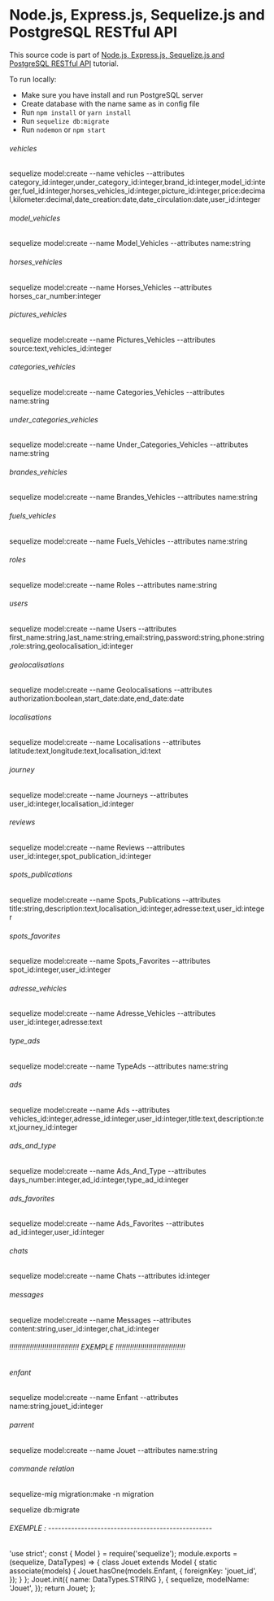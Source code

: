 # Node.js, Express.js, Sequelize.js and PostgreSQL RESTful API

This source code is part of [Node.js, Express.js, Sequelize.js and PostgreSQL RESTful API](https://www.djamware.com/post/5b56a6cc80aca707dd4f65a9/nodejs-expressjs-sequelizejs-and-postgresql-restful-api) tutorial.

To run locally:

* Make sure you have install and run PostgreSQL server
* Create database with the name same as in config file
* Run `npm install` or `yarn install`
* Run `sequelize db:migrate`
* Run `nodemon` or `npm start`



###### vehicles ######
sequelize model:create --name vehicles --attributes category_id:integer,under_category_id:integer,brand_id:integer,model_id:integer,fuel_id:integer,horses_vehicles_id:integer,picture_id:integer,price:decimal,kilometer:decimal,date_creation:date,date_circulation:date,user_id:integer

###### model_vehicles ######
sequelize model:create --name Model_Vehicles --attributes name:string

###### horses_vehicles ######
sequelize model:create --name Horses_Vehicles --attributes horses_car_number:integer

###### pictures_vehicles ######
sequelize model:create --name Pictures_Vehicles --attributes source:text,vehicles_id:integer

###### categories_vehicles ######
sequelize model:create --name Categories_Vehicles --attributes name:string

###### under_categories_vehicles ######
sequelize model:create --name Under_Categories_Vehicles --attributes name:string

###### brandes_vehicles ######
sequelize model:create --name Brandes_Vehicles --attributes name:string

###### fuels_vehicles ######
sequelize model:create --name Fuels_Vehicles --attributes name:string

###### roles ######
sequelize model:create --name Roles --attributes name:string

###### users ######
sequelize model:create --name Users --attributes first_name:string,last_name:string,email:string,password:string,phone:string,role:string,geolocalisation_id:integer

###### geolocalisations ######
sequelize model:create --name Geolocalisations --attributes authorization:boolean,start_date:date,end_date:date

###### localisations ######
sequelize model:create --name Localisations --attributes latitude:text,longitude:text,localisation_id:text

###### journey ######
sequelize model:create --name Journeys --attributes user_id:integer,localisation_id:integer

###### reviews ######
sequelize model:create --name Reviews --attributes user_id:integer,spot_publication_id:integer

###### spots_publications ######
sequelize model:create --name Spots_Publications --attributes title:string,description:text,localisation_id:integer,adresse:text,user_id:integer

###### spots_favorites ######
sequelize model:create --name Spots_Favorites --attributes spot_id:integer,user_id:integer

###### adresse_vehicles ######
sequelize model:create --name Adresse_Vehicles --attributes user_id:integer,adresse:text

###### type_ads
sequelize model:create --name TypeAds --attributes name:string

###### ads ######
sequelize model:create --name Ads --attributes vehicles_id:integer,adresse_id:integer,user_id:integer,title:text,description:text,journey_id:integer

###### ads_and_type ######
sequelize model:create --name Ads_And_Type --attributes days_number:integer,ad_id:integer,type_ad_id:integer

###### ads_favorites ######
sequelize model:create --name Ads_Favorites --attributes ad_id:integer,user_id:integer

###### chats ######
sequelize model:create --name Chats --attributes id:integer

###### messages ######
sequelize model:create --name Messages --attributes content:string,user_id:integer,chat_id:integer


###### !!!!!!!!!!!!!!!!!!!!!!!!!!!!!!!!!! EXEMPLE !!!!!!!!!!!!!!!!!!!!!!!!!!!!!!!!!! ################################################################


###### enfant ######
sequelize model:create --name Enfant --attributes name:string,jouet_id:integer

###### parrent ######
sequelize model:create --name Jouet --attributes name:string

###### commande relation ######
sequelize-mig migration:make -n migration

sequelize db:migrate

###### EXEMPLE : --------------------------------------------------

'use strict';
const {
  Model
} = require('sequelize');
module.exports = (sequelize, DataTypes) => {
  class Jouet extends Model {
    static associate(models) {
      Jouet.hasOne(models.Enfant, {
        foreignKey: 'jouet_id',
      });
    }
  };
  Jouet.init({
    name: DataTypes.STRING
  }, {
    sequelize,
    modelName: 'Jouet',
  });
  return Jouet;
};


















